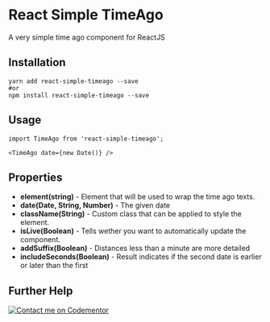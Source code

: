 # React Simple TimeAgo
A very simple time ago component for ReactJS
## Installation
```
yarn add react-simple-timeago --save
#or
npm install react-simple-timeago --save
```
## Usage
```
import TimeAgo from 'react-simple-timeago';

<TimeAgo date={new Date()} />
```
## Properties
* **element(string)** - Element that will be used to wrap the time ago texts.
* **date(Date, String, Number)** - The given date
* **className(String)** - Custom class that can be applied to style the element.
* **isLive(Boolean)** - Tells wether you want to automatically update the component.
* **addSuffix(Boolean)** - Distances less than a minute are more detailed
* **includeSeconds(Boolean)** - Result indicates if the second date is earlier or later than the first

## Further Help
[![Contact me on Codementor](https://cdn.codementor.io/badges/contact_me_github.svg)](https://www.codementor.io/johndavedecano?utm_source=github&utm_medium=button&utm_term=johndavedecano&utm_campaign=github)
